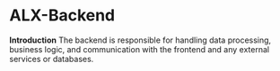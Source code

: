 # ALX-Backend

**Introduction**
The backend is responsible for handling data processing, business logic, and communication with the frontend and any external services or databases.
